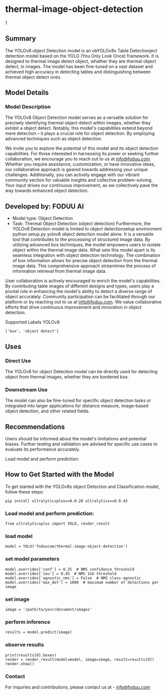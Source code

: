 # thermal-image-object-detection
1[](https://github.com/foduucom/thermal-image-object-detection/blob/main/image.jpg)
## Summary
The YOLOv8 object Detection model is an obYOLOv8s Table Detectionject detection model based on the YOLO (You Only Look Once) framework. It is designed to thermal image detect object, whether they are thermal object detect, in images. The model has been fine-tuned on a vast dataset and achieved high accuracy in detecting tables and distinguishing between thermal object detect ones.

## Model Details
### Model Description
The YOLOv8 Object Detection model serves as a versatile solution for precisely identifying thermal object detect within images, whether they exhibit a object detect. Notably, this model's capabilities extend beyond mere detection – it plays a crucial role for object detection. By employing advanced techniques such as object detection.

We invite you to explore the potential of this model and its object detection capabilities. For those interested in harnessing its power or seeking further collaboration, we encourage you to reach out to us at info@foduu.com. Whether you require assistance, customization, or have innovative ideas, our collaborative approach is geared towards addressing your unique challenges. Additionally, you can actively engage with our vibrant community section for valuable insights and collective problem-solving. Your input drives our continuous improvement, as we collectively pave the way towards enhanced object detection.

## Developed by: FODUU AI
* Model type: Object Detection
* Task: Thermal Object Detection (object detection)
Furthermore, the YOLOv8 Detection model is limited to object detectionsetup environment python setup.py yolov8 object detection model alone. It is a versatile tool that contributes to the processing of structured image data. By utilizing advanced box techniques, the model empowers users to isolate object within the thermal image data. What sets this model apart is its seamless integration with object detection technology. The combination of box information allows for precise object detection from the thermal image data. This comprehensive approach streamlines the process of information retrieval from thermal image data.

User collaboration is actively encouraged to enrich the model's capabilities. By contributing table images of different designs and types, users play a pivotal role in enhancing the model's ability to detect a diverse range of object accurately. Community participation can be facilitated through our platform or by reaching out to us at info@foduu.com. We value collaborative efforts that drive continuous improvement and innovation in object detection.

Supported Labels
YOLOv8
```
['box', 'object detect']
```
## Uses
### Direct Use
The YOLOv8 for object Detection model can be directly used for detecting object from thermal images, whether they are bordered box.

### Downstream Use
The model can also be fine-tuned for specific object detection tasks or integrated into larger applications for distance measure, image-based object detection, and other related fields.

## Recommendations
Users should be informed about the model's limitations and potential biases. Further testing and validation are advised for specific use cases to evaluate its performance accurately.

Load model and perform prediction:

## How to Get Started with the Model
To get started with the YOLOv8s object Detection and Classification model, follow these steps:
```
pip install ultralyticsplus==0.0.28 ultralytics==8.0.43
```
### Load model and perform prediction:
```
from ultralyticsplus import YOLO, render_result
```
### load model
```
model = YOLO('foduucom/thermal-image-object-detection')
```
### set model parameters
```
model.overrides['conf'] = 0.25  # NMS confidence threshold
model.overrides['iou'] = 0.45  # NMS IoU threshold
model.overrides['agnostic_nms'] = False  # NMS class-agnostic
model.overrides['max_det'] = 1000  # maximum number of detections per image
```
### set image
```
image = '/path/to/your/document/images'
```
### perform inference
```
results = model.predict(image)
```
### observe results
```
print(results[0].boxes)
render = render_result(model=model, image=image, result=results[0])
render.show()
```

### Contact 
For inquiries and contributions, please contact us at - [info@foduu.com](mailto:info@foduu.com)
